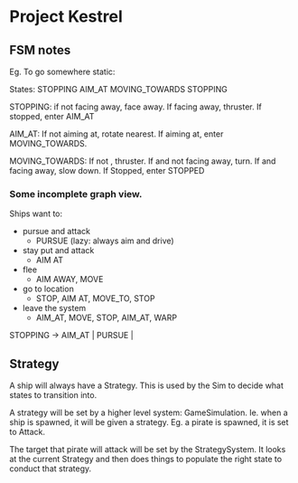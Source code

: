 
# Project Kestrel


## FSM notes

Eg. To go somewhere static:

States:
STOPPING
AIM_AT
MOVING_TOWARDS
STOPPING



STOPPING: if not facing away, face away.  If facing away, thruster.  If stopped, enter AIM_AT

AIM_AT: If not aiming at, rotate nearest.  If aiming at, enter MOVING_TOWARDS.

MOVING_TOWARDS: If not  <stopping distance>, thruster.  If <stopping distnace> and not facing away, turn.  If <stopping distance> and facing away, slow down.  If Stopped, enter STOPPED



### Some incomplete graph view.

Ships want to:
- pursue and attack
  - PURSUE (lazy: always aim and drive)
- stay put and attack
  - AIM AT
- flee
  - AIM AWAY, MOVE
- go to location
  - STOP, AIM AT, MOVE_TO, STOP
- leave the system
  - AIM_AT, MOVE, STOP, AIM_AT, WARP



STOPPING -> AIM_AT | PURSUE |



## Strategy

A ship will always have a Strategy.  This is used by the Sim to decide what states to transition into.

A strategy will be set by a higher level system:  GameSimulation.   Ie. when a ship is spawned, it will be given a strategy.  Eg. a pirate is spawned, it is set to Attack.

The target that pirate will attack will be set by the StrategySystem.  It looks at the current Strategy and then does things to populate the right state to conduct that strategy.

